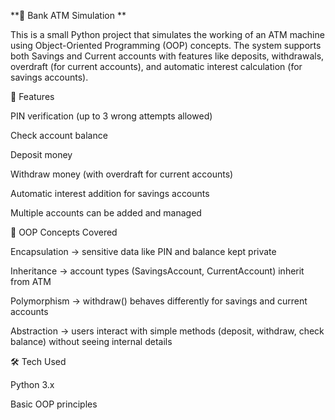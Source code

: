 **🏦 Bank ATM Simulation **                                     

This is a small Python project that simulates the working of an ATM machine using Object-Oriented Programming (OOP) concepts.
The system supports both Savings and Current accounts with features like deposits, withdrawals, overdraft (for current accounts), and automatic interest calculation (for savings accounts).




🚀 Features

PIN verification (up to 3 wrong attempts allowed)

Check account balance

Deposit money

Withdraw money (with overdraft for current accounts)

Automatic interest addition for savings accounts

Multiple accounts can be added and managed




🔑 OOP Concepts Covered

Encapsulation → sensitive data like PIN and balance kept private

Inheritance → account types (SavingsAccount, CurrentAccount) inherit from ATM

Polymorphism → withdraw() behaves differently for savings and current accounts

Abstraction → users interact with simple methods (deposit, withdraw, check balance) without seeing internal details




🛠️ Tech Used

Python 3.x

Basic OOP principles
